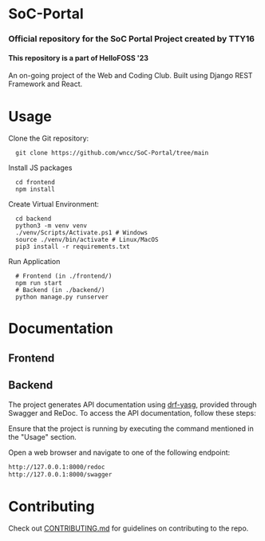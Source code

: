# SoC-Portal

### Official repository for the SoC Portal Project created by TTY16

#### This repository is a part of HelloFOSS '23

An on-going project of the Web and Coding Club. Built using Django REST Framework and React.

# Usage

Clone the Git repository:

```shell
  git clone https://github.com/wncc/SoC-Portal/tree/main
```

Install JS packages

```shell
  cd frontend
  npm install
```

Create Virtual Environment:

```shell
  cd backend
  python3 -m venv venv
  ./venv/Scripts/Activate.ps1 # Windows
  source ./venv/bin/activate # Linux/MacOS
  pip3 install -r requirements.txt
```

Run Application

```shell
  # Frontend (in ./frontend/)
  npm run start
  # Backend (in ./backend/)
  python manage.py runserver
```

# Documentation

## Frontend

## Backend

The project generates API documentation using [drf-yasg](https://github.com/axnsan12/drf-yasg), provided through Swagger and ReDoc. To access the API documentation, follow these steps:

Ensure that the project is running by executing the command mentioned in the "Usage" section.

Open a web browser and navigate to one of the following endpoint:

```bash
http://127.0.0.1:8000/redoc
http://127.0.0.1:8000/swagger
```

# Contributing

Check out [CONTRIBUTING.md](CONTRIBUTING.md) for guidelines on contributing to the repo.

